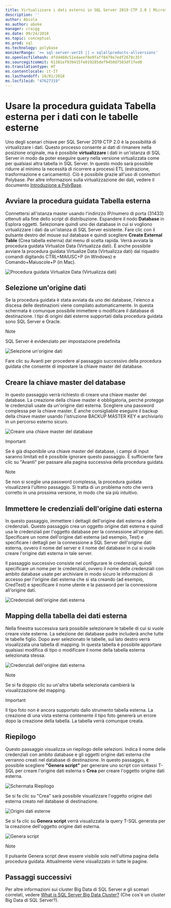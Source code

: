 ```yaml
---
title: Virtualizzare i dati esterni in SQL Server 2019 CTP 2.0 | Microsoft Docs
description: ''
author: Abiola
ms.author: aboke
manager: craigg
ms.date: 09/24/2018
ms.topic: conceptual
ms.prod: sql
ms.technology: polybase
monikerRange: '>= sql-server-ver15 || = sqlallproducts-allversions'
ms.openlocfilehash: dfd4460c51e4aeef8e9faff8479e7edf2678c35f
ms.sourcegitcommit: 61381ef939415fe019285def9450d7583df1fed0
ms.translationtype: HT
ms.contentlocale: it-IT
ms.lasthandoff: 10/01/2018
ms.locfileid: "47627319"
---
```

# <a name="use-the-data-external-table-wizard-with-external-tables"></a>Usare la procedura guidata Tabella esterna per i dati con le tabelle esterne

Uno degli scenari chiave per SQL Server 2019 CTP 2.0 è la possibilità di virtualizzare i dati.  Questo processo consente ai dati di rimanere nella posizione originale, ma è possibile **virtualizzare** i dati in un'istanza di SQL Server in modo da poter eseguire query nella versione virtualizzata come per qualsiasi altra tabella in SQL Server. In questo modo sarà possibile ridurre al minimo la necessità di ricorrere a processi ETL (estrazione, trasformazione e caricamento). Ciò è possibile grazie all'uso di connettori Polybase. Per altre informazioni sulla virtualizzazione dei dati, vedere il documento [Introduzione a PolyBase](polybase-guide.md).

## <a name="launch-the-external-table-wizard"></a>Avviare la procedura guidata Tabella esterna

Connettersi all'istanza master usando l'indirizzo IP/numero di porta (31433) ottenuti alla fine dello script di distribuzione. Espandere il nodo **Database** in Esplora oggetti. Selezionare quindi uno dei database in cui si vogliono virtualizzare i dati da un'istanza di SQL Server esistente. Fare clic con il pulsante destro del mouse sul database e quindi scegliere **Create External Table** (Crea tabella esterna) dal menu di scelta rapida. Verrà avviata la procedura guidata Virtualize Data (Virtualizza dati). È anche possibile avviare la procedura guidata Virtualize Data (Virtualizza dati) dal riquadro comandi digitando CTRL+MAIUSC+P (in Windows) e Comando+Maiuscole+P (in Mac).

![Procedura guidata Virtualize Data (Virtualizza dati)](media/data-virtualization/virtualize-data-wizard.png)
## <a name="select-a-data-source"></a>Selezione un'origine dati

Se la procedura guidata è stata avviata da uno dei database, l'elenco a discesa delle destinazioni viene compilato automaticamente. In questa schermata è comunque possibile immettere o modificare il database di destinazione. I tipi di origini dati esterne supportati dalla procedura guidata sono SQL Server e Oracle.

> [!NOTE]
>SQL Server è evidenziato per impostazione predefinita


![Selezione un'origine dati](media/data-virtualization/select-data-source.png)

Fare clic su Avanti per procedere al passaggio successivo della procedura guidata che consente di impostare la chiave master del database.

## <a name="create-database-master-key"></a>Creare la chiave master del database

In questo passaggio verrà richiesto di creare una chiave master del database. La creazione della chiave master è obbligatoria, perché protegge le credenziali usate da un'origine dati esterna. Scegliere una password complessa per la chiave master. È anche consigliabile eseguire il backup della chiave master usando l'istruzione BACKUP MASTER KEY e archiviarlo in un percorso esterno sicuro.

![Creare una chiave master del database](media/data-virtualization/virtualize-data-master-key.png)

> [!IMPORTANT]
> Se è già disponibile una chiave master del database, i campi di input saranno limitati ed è possibile ignorare questo passaggio. È sufficiente fare clic su "Avanti" per passare alla pagina successiva della procedura guidata.

> [!NOTE]
> Se non si sceglie una password complessa, la procedura guidata visualizzerà l'ultimo passaggio. Si tratta di un problema noto che verrà corretto in una prossima versione, in modo che sia più intuitivo.

## <a name="enter-the-external-data-source-credentials"></a>Immettere le credenziali dell'origine dati esterna

In questo passaggio, immettere i dettagli dell'origine dati esterna e delle credenziali. Questo passaggio crea un oggetto origine dati esterna e quindi usa le credenziali per l'oggetto database per la connessione all'origine dati. Specificare un nome dell'origine dati esterna (ad esempio, Test) e specificare i dettagli per la connessione a SQL Server dell'origine dati esterna, ovvero il nome del server e il nome del database in cui si vuole creare l'origine dati esterna in tale server.

Il passaggio successivo consiste nel configurare le credenziali, quindi specificare un nome per le credenziali, ovvero il nome delle credenziali con ambito database usate per archiviare in modo sicuro le informazioni di accesso per l'origine dati esterna che si sta creando (ad esempio, CredTest) e specificare il nome utente e la password per la connessione all'origine dati.

![Credenziali dell'origine dati esterna](media/data-virtualization/data-source-credentials.png)

## <a name="external-data-table-mapping"></a>Mapping della tabella dei dati esterna

Nella finestra successiva sarà possibile selezionare le tabelle di cui si vuole creare viste esterne. La selezione dei database padre includerà anche tutte le tabelle figlio. Dopo aver selezionato le tabelle, sul lato destro verrà visualizzata una tabella di mapping. In questa tabella è possibile apportare qualsiasi modifica di tipo o modificare il nome della tabella esterna selezionata stessa.

![Credenziali dell'origine dati esterna](media/data-virtualization/data-table-mapping.png)

> [!NOTE]
>Se si fa doppio clic su un'altra tabella selezionata cambierà la visualizzazione del mapping.

> [!IMPORTANT]
>Il tipo foto non è ancora supportato dallo strumento tabella esterna. La creazione di una vista esterna contenente il tipo foto genererà un errore dopo la creazione della tabella. La tabella verrà comunque creata.

## <a name="summary"></a>Riepilogo

Questo passaggio visualizza un riepilogo delle selezioni. Indica il nome delle credenziali con ambito database e gli oggetti origine dati esterna che verranno creati nel database di destinazione. In questo passaggio, è possibile scegliere **"Genera script"** per generare uno script con sintassi T-SQL per creare l'origine dati esterna o **Crea** per creare l'oggetto origine dati esterna.

![Schermata Riepilogo](media/data-virtualization/virtualize-data-summary.png)

Se si fa clic su "Crea" sarà possibile visualizzare l'oggetto origine dati esterna creato nel database di destinazione.

![Origini dati esterne](media/data-virtualization/external-data-sources.png)

Se si fa clic su **Genera script** verrà visualizzata la query T-SQL generata per la creazione dell'oggetto origine dati esterna.

![Genera script](media/data-virtualization/generated-script.png)

> [!NOTE]
> Il pulsante Genera script deve essere visibile solo nell'ultima pagina della procedura guidata. Attualmente viene visualizzato in tutte le pagine.

## <a name="next-steps"></a>Passaggi successivi

Per altre informazioni sui cluster Big Data di SQL Server e gli scenari correlati, vedere [What is SQL Server Big Data Cluster?](../../big-data-cluster/big-data-cluster-overview.md) (Che cos'è un cluster Big Data di SQL Server?).
